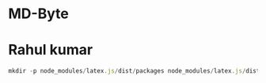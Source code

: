 # MD-Byte
# Rahul kumar

```js
mkdir -p node_modules/latex.js/dist/packages node_modules/latex.js/dist/documentclasses
```
